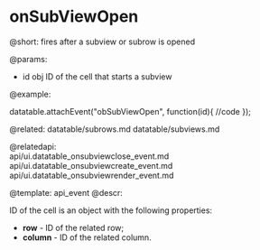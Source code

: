 onSubViewOpen
=============

@short: fires after a subview or subrow is opened
	

@params: 
- id	obj		ID of the cell that starts a subview

@example:

datatable.attachEvent("obSubViewOpen", function(id){
	//code
});

@related:
	datatable/subrows.md
    datatable/subviews.md
	
@relatedapi:    
	api/ui.datatable_onsubviewclose_event.md
    api/ui.datatable_onsubviewcreate_event.md
    api/ui.datatable_onsubviewrender_event.md

@template:	api_event
@descr:

ID of the cell is an object with the following properties:
 
- **row** - ID of the related row;
- **column** - ID of the related column.



